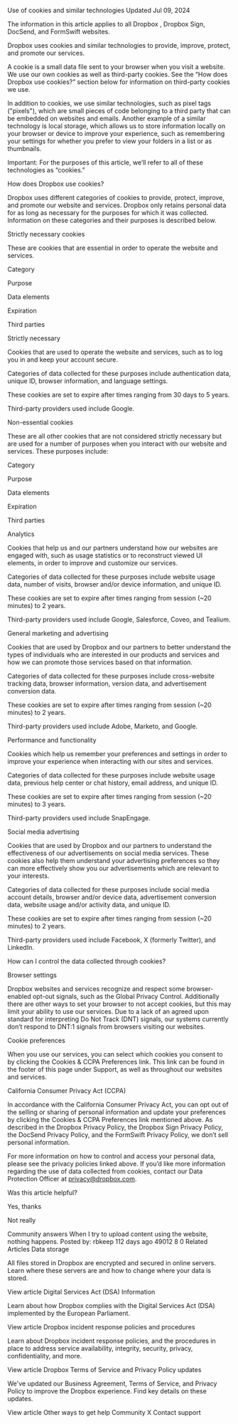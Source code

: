 Use of cookies and similar technologies
Updated Jul 09, 2024

The information in this article applies to all Dropbox , Dropbox Sign, DocSend, and FormSwift websites.

Dropbox uses cookies and similar technologies to provide, improve, protect, and promote our services. 
 

A cookie is a small data file sent to your browser when you visit a website. We use our own cookies as well as third-party cookies. See the “How does Dropbox use cookies?” section below for information on third-party cookies we use.
 

In addition to cookies, we use similar technologies, such as pixel tags ("pixels"), which are small pieces of code belonging to a third party that can be embedded on websites and emails. Another example of a similar technology is local storage, which allows us to store information locally on your browser or device to improve your experience, such as remembering your settings for whether you prefer to view your folders in a list or as thumbnails.

Important: For the purposes of this article, we’ll refer to all of these technologies as “cookies.”

How does Dropbox use cookies?

Dropbox uses different categories of cookies to provide, protect, improve, and promote our website and services. Dropbox only retains personal data for as long as necessary for the purposes for which it was collected. Information on these categories and their purposes is described below.

Strictly necessary cookies

These are cookies that are essential in order to operate the website and services.

Category

	

Purpose

	

Data elements

	

Expiration

	

Third parties




Strictly necessary

	

Cookies that are used to operate the website and services, such as to log you in and keep your account secure.

	

Categories of data collected for these purposes include authentication data, unique ID, browser information, and language settings.

	

These cookies are set to expire after times ranging from 30 days to 5 years.

	

Third-party providers used include Google.

Non-essential cookies


These are all other cookies that are not considered strictly necessary but are used for a number of purposes when you interact with our website and services. These purposes include:

Category

	

Purpose

	

Data elements

	

Expiration

	

Third parties




Analytics

	

Cookies that help us and our partners understand how our websites are engaged with, such as usage statistics or to reconstruct viewed UI elements, in order to improve and customize our services.

	

Categories of data collected for these purposes include website usage data, number of visits, browser and/or device information, and unique ID.

	

These cookies are set to expire after times ranging from session (~20 minutes) to 2 years.

	

Third-party providers used include Google, Salesforce, Coveo, and Tealium.




General marketing and advertising

	

Cookies that are used by Dropbox and our partners to better understand the types of individuals who are interested in our products and services and how we can promote those services based on that information.

	

Categories of data collected for these purposes include cross-website tracking data, browser information, version data, and advertisement conversion data.

	

These cookies are set to expire after times ranging from session (~20 minutes) to 2 years.

	

Third-party providers used include Adobe, Marketo, and Google.




Performance and functionality

	

Cookies which help us remember your preferences and settings in order to improve your experience when interacting with our sites and services.

	

Categories of data collected for these purposes include website usage data, previous help center or chat history, email address, and unique ID.

	

These cookies are set to expire after times ranging from session (~20 minutes) to 3 years.

	

Third-party providers used include SnapEngage.




Social media advertising

	

Cookies that are used by Dropbox and our partners to understand the effectiveness of our advertisements on social media services. These cookies also help them understand your advertising preferences so they can more effectively show you our advertisements which are relevant to your interests.

	

Categories of data collected for these purposes include social media account details, browser and/or device data, advertisement conversion data, website usage and/or activity data, and unique ID.

	

These cookies are set to expire after times ranging from session (~20 minutes) to 2 years.

	

Third-party providers used include Facebook, X (formerly Twitter), and LinkedIn.

How can I control the data collected through cookies?


Browser settings

Dropbox websites and services recognize and respect some browser-enabled opt-out signals, such as the Global Privacy Control. Additionally there are other ways to set your browser to not accept cookies, but this may limit your ability to use our services. Due to a lack of an agreed upon standard for interpreting Do Not Track (DNT) signals, our systems currently don’t respond to DNT:1 signals from browsers visiting our websites.


Cookie preferences


When you use our services, you can select which cookies you consent to by clicking the Cookies & CCPA Preferences link. This link can be found in the footer of this page under Support, as well as throughout our websites and services.


California Consumer Privacy Act (CCPA)


In accordance with the California Consumer Privacy Act, you can opt out of the selling or sharing of personal information and update your preferences by clicking the Cookies & CCPA Preferences link mentioned above. As described in the Dropbox Privacy Policy, the Dropbox Sign Privacy Policy, the DocSend Privacy Policy, and the FormSwift Privacy Policy, we don’t sell personal information.


For more information on how to control and access your personal data, please see the privacy policies linked above. If you’d like more information regarding the use of data collected from cookies, contact our Data Protection Officer at privacy@dropbox.com.

Was this article helpful?

Yes, thanks

Not really

Community answers
When I try to upload content using the website, nothing happens.
Posted by: rbkeep 112 days ago
49012
8
0
Related Articles
Data storage

All files stored in Dropbox are encrypted and secured in online servers. Learn where these servers are and how to change where your data is stored.

View article
Digital Services Act (DSA) Information

Learn about how Dropbox complies with the Digital Services Act (DSA) implemented by the European Parliament.

View article
Dropbox incident response policies and procedures

Learn about Dropbox incident response policies, and the procedures in place to address service availability, integrity, security, privacy, confidentiality, and more.

View article
Dropbox Terms of Service and Privacy Policy updates

We've updated our Business Agreement, Terms of Service, and Privacy Policy to improve the Dropbox experience. Find key details on these updates.

View article
Other ways to get help
Community
X
Contact support